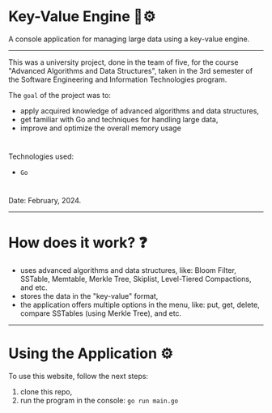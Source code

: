 # Key-Value Engine 🔑⚙️

A console application for managing large data using a key-value engine.

---

This was a university project, done in the team of five, for the course "Advanced Algorithms and Data Structures", taken in the 3rd semester of the Software Engineering and Information Technologies program.

The ``goal`` of the project was to:
- apply acquired knowledge of advanced algorithms and data structures,
- get familiar with Go and techniques for handling large data,
- improve and optimize the overall memory usage
#
Technologies used: 
- ``Go``
#
Date: February, 2024.

---

# How does it work? ❓
- uses advanced algorithms and data structures, like: Bloom Filter, SSTable, Memtable, Merkle Tree, Skiplist, Level-Tiered Compactions, and etc.
- stores the data in the "key-value" format,
- the application offers multiple options in the menu, like: put, get, delete, compare SSTables (using Merkle Tree), and etc.

---

# Using the Application ⚙️

To use this website, follow the next steps:
1) clone this repo,
2) run the program in the console: ``go run main.go``

